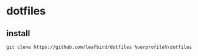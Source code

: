 dotfiles
========

install
-------
    git clone https://github.com/leafbird/dotfiles %uerprofile%\dotfiles
  
